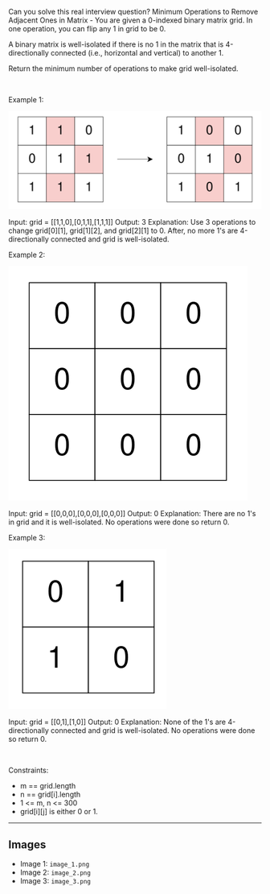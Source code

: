 Can you solve this real interview question? Minimum Operations to Remove Adjacent Ones in Matrix - You are given a 0-indexed binary matrix grid. In one operation, you can flip any 1 in grid to be 0.

A binary matrix is well-isolated if there is no 1 in the matrix that is 4-directionally connected (i.e., horizontal and vertical) to another 1.

Return the minimum number of operations to make grid well-isolated.

 

Example 1:

![Example 1](./image_1.png)


Input: grid = [[1,1,0],[0,1,1],[1,1,1]]
Output: 3
Explanation: Use 3 operations to change grid[0][1], grid[1][2], and grid[2][1] to 0.
After, no more 1's are 4-directionally connected and grid is well-isolated.


Example 2:

![Example 2](./image_2.png)


Input: grid = [[0,0,0],[0,0,0],[0,0,0]]
Output: 0
Explanation: There are no 1's in grid and it is well-isolated.
No operations were done so return 0.


Example 3:

![Example 3](./image_3.png)


Input: grid = [[0,1],[1,0]]
Output: 0
Explanation: None of the 1's are 4-directionally connected and grid is well-isolated.
No operations were done so return 0.


 

Constraints:

 * m == grid.length
 * n == grid[i].length
 * 1 <= m, n <= 300
 * grid[i][j] is either 0 or 1.

---

## Images

- Image 1: `image_1.png`
- Image 2: `image_2.png`
- Image 3: `image_3.png`
